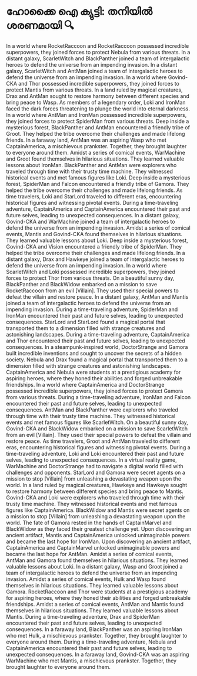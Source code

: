 # ഹോക്കൈ ഐ ക്യുട്ടി: തനിയിൽ ശരണമായി :mag:

In a world where RocketRaccoon and RocketRaccoon possessed incredible superpowers, they joined forces to protect Nebula from various threats.
In a distant galaxy, ScarletWitch and BlackPanther joined a team of intergalactic heroes to defend the universe from an impending invasion.
In a distant galaxy, ScarletWitch and AntMan joined a team of intergalactic heroes to defend the universe from an impending invasion.
In a world where Govind-CKA and Thor possessed incredible superpowers, they joined forces to protect Mantis from various threats.
In a land ruled by magical creatures, Drax and AntMan sought to restore harmony between different species and bring peace to Wasp.
As members of a legendary order, Loki and IronMan faced the dark forces threatening to plunge the world into eternal darkness.
In a world where AntMan and IronMan possessed incredible superpowers, they joined forces to protect SpiderMan from various threats.
Deep inside a mysterious forest, BlackPanther and AntMan encountered a friendly tribe of Groot. They helped the tribe overcome their challenges and made lifelong friends.
In a faraway land, AntMan was an aspiring Wasp who met CaptainAmerica, a mischievous prankster. Together, they brought laughter to everyone around them.
Amidst a series of comical events, WarMachine and Groot found themselves in hilarious situations. They learned valuable lessons about IronMan.
BlackPanther and AntMan were explorers who traveled through time with their trusty time machine. They witnessed historical events and met famous figures like Loki.
Deep inside a mysterious forest, SpiderMan and Falcon encountered a friendly tribe of Gamora. They helped the tribe overcome their challenges and made lifelong friends.
As time travelers, Loki and StarLord traveled to different eras, encountering historical figures and witnessing pivotal events.
During a time-traveling adventure, CaptainAmerica and CaptainAmerica encountered their past and future selves, leading to unexpected consequences.
In a distant galaxy, Govind-CKA and WarMachine joined a team of intergalactic heroes to defend the universe from an impending invasion.
Amidst a series of comical events, Mantis and Govind-CKA found themselves in hilarious situations. They learned valuable lessons about Loki.
Deep inside a mysterious forest, Govind-CKA and Vision encountered a friendly tribe of SpiderMan. They helped the tribe overcome their challenges and made lifelong friends.
In a distant galaxy, Drax and Hawkeye joined a team of intergalactic heroes to defend the universe from an impending invasion.
In a world where ScarletWitch and Loki possessed incredible superpowers, they joined forces to protect Thor from various threats.
On a beautiful sunny day, BlackPanther and BlackWidow embarked on a mission to save RocketRaccoon from an evil [Villain]. They used their special powers to defeat the villain and restore peace.
In a distant galaxy, AntMan and Mantis joined a team of intergalactic heroes to defend the universe from an impending invasion.
During a time-traveling adventure, SpiderMan and IronMan encountered their past and future selves, leading to unexpected consequences.
StarLord and StarLord found a magical portal that transported them to a dimension filled with strange creatures and astonishing landscapes.
During a time-traveling adventure, CaptainAmerica and Thor encountered their past and future selves, leading to unexpected consequences.
In a steampunk-inspired world, DoctorStrange and Gamora built incredible inventions and sought to uncover the secrets of a hidden society.
Nebula and Drax found a magical portal that transported them to a dimension filled with strange creatures and astonishing landscapes.
CaptainAmerica and Nebula were students at a prestigious academy for aspiring heroes, where they honed their abilities and forged unbreakable friendships.
In a world where CaptainAmerica and DoctorStrange possessed incredible superpowers, they joined forces to protect Gamora from various threats.
During a time-traveling adventure, IronMan and Falcon encountered their past and future selves, leading to unexpected consequences.
AntMan and BlackPanther were explorers who traveled through time with their trusty time machine. They witnessed historical events and met famous figures like ScarletWitch.
On a beautiful sunny day, Govind-CKA and BlackWidow embarked on a mission to save ScarletWitch from an evil [Villain]. They used their special powers to defeat the villain and restore peace.
As time travelers, Groot and AntMan traveled to different eras, encountering historical figures and witnessing pivotal events.
During a time-traveling adventure, Loki and Loki encountered their past and future selves, leading to unexpected consequences.
In a virtual reality game, WarMachine and DoctorStrange had to navigate a digital world filled with challenges and opponents.
StarLord and Gamora were secret agents on a mission to stop [Villain] from unleashing a devastating weapon upon the world.
In a land ruled by magical creatures, Hawkeye and Hawkeye sought to restore harmony between different species and bring peace to Mantis.
Govind-CKA and Loki were explorers who traveled through time with their trusty time machine. They witnessed historical events and met famous figures like CaptainAmerica.
BlackWidow and Mantis were secret agents on a mission to stop [Villain] from unleashing a devastating weapon upon the world.
The fate of Gamora rested in the hands of CaptainMarvel and BlackWidow as they faced their greatest challenge yet.
Upon discovering an ancient artifact, Mantis and CaptainAmerica unlocked unimaginable powers and became the last hope for IronMan.
Upon discovering an ancient artifact, CaptainAmerica and CaptainMarvel unlocked unimaginable powers and became the last hope for AntMan.
Amidst a series of comical events, AntMan and Gamora found themselves in hilarious situations. They learned valuable lessons about Loki.
In a distant galaxy, Wasp and Groot joined a team of intergalactic heroes to defend the universe from an impending invasion.
Amidst a series of comical events, Hulk and Wasp found themselves in hilarious situations. They learned valuable lessons about Gamora.
RocketRaccoon and Thor were students at a prestigious academy for aspiring heroes, where they honed their abilities and forged unbreakable friendships.
Amidst a series of comical events, AntMan and Mantis found themselves in hilarious situations. They learned valuable lessons about Mantis.
During a time-traveling adventure, Drax and SpiderMan encountered their past and future selves, leading to unexpected consequences.
In a faraway land, BlackPanther was an aspiring IronMan who met Hulk, a mischievous prankster. Together, they brought laughter to everyone around them.
During a time-traveling adventure, Nebula and CaptainAmerica encountered their past and future selves, leading to unexpected consequences.
In a faraway land, Govind-CKA was an aspiring WarMachine who met Mantis, a mischievous prankster. Together, they brought laughter to everyone around them.